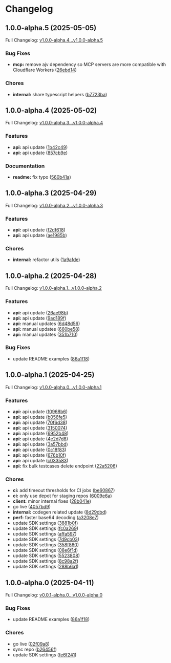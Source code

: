# Changelog

## 1.0.0-alpha.5 (2025-05-05)

Full Changelog: [v1.0.0-alpha.4...v1.0.0-alpha.5](https://github.com/scorecard-ai/scorecard-node/compare/v1.0.0-alpha.4...v1.0.0-alpha.5)

### Bug Fixes

* **mcp:** remove ajv dependency so MCP servers are more compatible with Cloudflare Workers ([26ebd14](https://github.com/scorecard-ai/scorecard-node/commit/26ebd140950781f0d5e428dd5dd572fe2c61af67))


### Chores

* **internal:** share typescript helpers ([b7723ba](https://github.com/scorecard-ai/scorecard-node/commit/b7723bab0eb095e9be8d616a8ce6a3e5596e5266))

## 1.0.0-alpha.4 (2025-05-02)

Full Changelog: [v1.0.0-alpha.3...v1.0.0-alpha.4](https://github.com/scorecard-ai/scorecard-node/compare/v1.0.0-alpha.3...v1.0.0-alpha.4)

### Features

* **api:** api update ([1b42c49](https://github.com/scorecard-ai/scorecard-node/commit/1b42c49f6895ec8055ccf588eab62bb7c098a3d8))
* **api:** api update ([857cb9e](https://github.com/scorecard-ai/scorecard-node/commit/857cb9e8f34f621c18407b79f669ad6591a145d3))


### Documentation

* **readme:** fix typo ([560b41a](https://github.com/scorecard-ai/scorecard-node/commit/560b41acab79e40f72b3de72e5f582bc057854fa))

## 1.0.0-alpha.3 (2025-04-29)

Full Changelog: [v1.0.0-alpha.2...v1.0.0-alpha.3](https://github.com/scorecard-ai/scorecard-node/compare/v1.0.0-alpha.2...v1.0.0-alpha.3)

### Features

* **api:** api update ([f2df618](https://github.com/scorecard-ai/scorecard-node/commit/f2df618954f039117d870cb6fa8734e62776a84f))
* **api:** api update ([ae1985b](https://github.com/scorecard-ai/scorecard-node/commit/ae1985bd513f02caf3382dd20acc63e4a6370b27))


### Chores

* **internal:** refactor utils ([1a9afde](https://github.com/scorecard-ai/scorecard-node/commit/1a9afde939ebbce8c434dd61bb4b1a733c61e00a))

## 1.0.0-alpha.2 (2025-04-28)

Full Changelog: [v1.0.0-alpha.1...v1.0.0-alpha.2](https://github.com/scorecard-ai/scorecard-node/compare/v1.0.0-alpha.1...v1.0.0-alpha.2)

### Features

* **api:** api update ([26ae98b](https://github.com/scorecard-ai/scorecard-node/commit/26ae98b91538ce727efd7288df80916704539d16))
* **api:** api update ([9ad189f](https://github.com/scorecard-ai/scorecard-node/commit/9ad189fda560264c0960fc75c9d9c8826c81009c))
* **api:** manual updates ([6d48d56](https://github.com/scorecard-ai/scorecard-node/commit/6d48d561d0890f007939fb06e866111a24e67be1))
* **api:** manual updates ([660be58](https://github.com/scorecard-ai/scorecard-node/commit/660be580e34deeb4e0ec6f682c8bd4303bd1dbb1))
* **api:** manual updates ([351b710](https://github.com/scorecard-ai/scorecard-node/commit/351b710742e4c13ae6ee91be2a742b9c20239bc5))


### Bug Fixes

* update README examples ([86a1f18](https://github.com/scorecard-ai/scorecard-node/commit/86a1f188ac1f99612255b67682009256fe388ac1))

## 1.0.0-alpha.1 (2025-04-25)

Full Changelog: [v1.0.0-alpha.0...v1.0.0-alpha.1](https://github.com/scorecard-ai/scorecard-node/compare/v1.0.0-alpha.0...v1.0.0-alpha.1)

### Features

* **api:** api update ([f0968b6](https://github.com/scorecard-ai/scorecard-node/commit/f0968b69700ec4a8058b516cf58897ef212514c2))
* **api:** api update ([b056fe5](https://github.com/scorecard-ai/scorecard-node/commit/b056fe595ba94de7267b4978dc1dc223d328ed9e))
* **api:** api update ([70f6d38](https://github.com/scorecard-ai/scorecard-node/commit/70f6d3866dcce23550b7765286a93df225dc566b))
* **api:** api update ([3150074](https://github.com/scorecard-ai/scorecard-node/commit/3150074e245f3f375a51f80912acf3bf6ef87c26))
* **api:** api update ([6952b48](https://github.com/scorecard-ai/scorecard-node/commit/6952b48af87c0c27fea668c2a110f2f9177c1d2d))
* **api:** api update ([4e2d7d8](https://github.com/scorecard-ai/scorecard-node/commit/4e2d7d8bf812491ca94adb4fc39c4cdaca118d52))
* **api:** api update ([3a57bbd](https://github.com/scorecard-ai/scorecard-node/commit/3a57bbd8e0ff7b553431819c141a82c7f2dc8104))
* **api:** api update ([0c18f83](https://github.com/scorecard-ai/scorecard-node/commit/0c18f8326fa85f2a14a996c330f496c367fa7c36))
* **api:** api update ([676b10f](https://github.com/scorecard-ai/scorecard-node/commit/676b10f7b89806e6fec4b29e3f9692e0bdef0583))
* **api:** api update ([c033583](https://github.com/scorecard-ai/scorecard-node/commit/c033583c79940151a8bfdbb02cef44e263715c5b))
* **api:** fix bulk testcases delete endpoint ([22a5206](https://github.com/scorecard-ai/scorecard-node/commit/22a5206d3a408dc3436b432d926b2d9298387d1e))


### Chores

* **ci:** add timeout thresholds for CI jobs ([be60867](https://github.com/scorecard-ai/scorecard-node/commit/be60867f34e9c551db0498af5a0f0d461a807027))
* **ci:** only use depot for staging repos ([6009e6a](https://github.com/scorecard-ai/scorecard-node/commit/6009e6ab7fd194f66ce990045e22922c12f90de2))
* **client:** minor internal fixes ([28b041e](https://github.com/scorecard-ai/scorecard-node/commit/28b041ef0610a90076088b0447fd5ba8b8b67919))
* go live ([4057bd9](https://github.com/scorecard-ai/scorecard-node/commit/4057bd9a512260710cd9cb6456175ebd6322964a))
* **internal:** codegen related update ([8d29dbd](https://github.com/scorecard-ai/scorecard-node/commit/8d29dbd1d0737b35bc41b5e17aabcbe3e8e0c899))
* **perf:** faster base64 decoding ([a3208e7](https://github.com/scorecard-ai/scorecard-node/commit/a3208e7461705c8525f4bf2bdf18d874266e85f9))
* update SDK settings ([3881b0f](https://github.com/scorecard-ai/scorecard-node/commit/3881b0f941193cdc7711606190d2072af858066a))
* update SDK settings ([fc0a269](https://github.com/scorecard-ai/scorecard-node/commit/fc0a269e21f52ba1dcc6f08df0e4f4c95b7e32a5))
* update SDK settings ([affa597](https://github.com/scorecard-ai/scorecard-node/commit/affa5972d77874a20cd6ccd9c7a538bdd865f453))
* update SDK settings ([7d9cb03](https://github.com/scorecard-ai/scorecard-node/commit/7d9cb03544331910b1973869575df2bb123a2385))
* update SDK settings ([358f860](https://github.com/scorecard-ai/scorecard-node/commit/358f86027f87953c19ee5ff9dd6d00f99407ce1a))
* update SDK settings ([08e6f1d](https://github.com/scorecard-ai/scorecard-node/commit/08e6f1d25f1f379ab8ff7083fad9d57ed6cedfc4))
* update SDK settings ([5523808](https://github.com/scorecard-ai/scorecard-node/commit/55238082ca6d74ee46191fe1190155c11fbfe2a7))
* update SDK settings ([8c98a2f](https://github.com/scorecard-ai/scorecard-node/commit/8c98a2f036724a0208106988465eafb1be898351))
* update SDK settings ([288b6a1](https://github.com/scorecard-ai/scorecard-node/commit/288b6a16de6cf78b888420225b6b6b220c44d356))

## 1.0.0-alpha.0 (2025-04-11)

Full Changelog: [v0.0.1-alpha.0...v1.0.0-alpha.0](https://github.com/scorecard-ai/scorecard-node/compare/v0.0.1-alpha.0...v1.0.0-alpha.0)

### Bug Fixes

* update README examples ([86a1f18](https://github.com/scorecard-ai/scorecard-node/commit/86a1f188ac1f99612255b67682009256fe388ac1))


### Chores

* go live ([02f09a8](https://github.com/scorecard-ai/scorecard-node/commit/02f09a8378c8b08d8b805500dbfcc3d3167067cc))
* sync repo ([b26456f](https://github.com/scorecard-ai/scorecard-node/commit/b26456fabe267c35e206d4340d059d4f5f0f9a4b))
* update SDK settings ([fe6f241](https://github.com/scorecard-ai/scorecard-node/commit/fe6f241fcc96af91638fb176491d6187155d0894))
